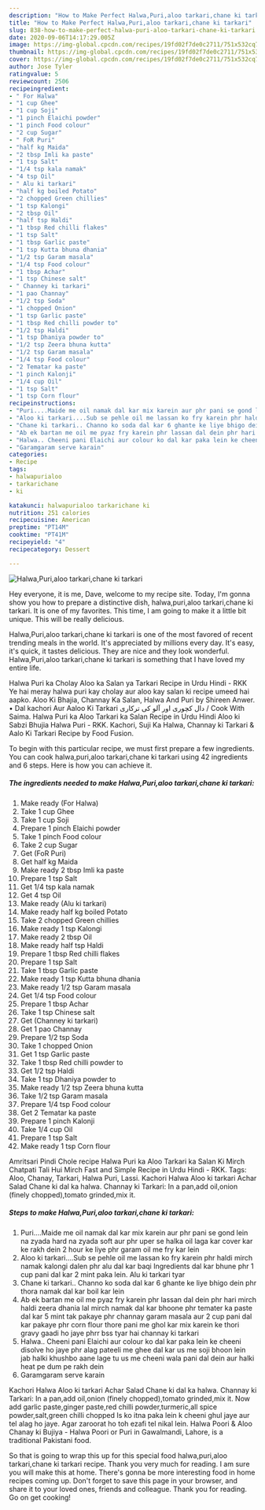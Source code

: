 ```yaml
---
description: "How to Make Perfect Halwa,Puri,aloo tarkari,chane ki tarkari"
title: "How to Make Perfect Halwa,Puri,aloo tarkari,chane ki tarkari"
slug: 838-how-to-make-perfect-halwa-puri-aloo-tarkari-chane-ki-tarkari
date: 2020-09-06T14:17:29.005Z
image: https://img-global.cpcdn.com/recipes/19fd02f7de0c2711/751x532cq70/halwapurialoo-tarkarichane-ki-tarkari-recipe-main-photo.jpg
thumbnail: https://img-global.cpcdn.com/recipes/19fd02f7de0c2711/751x532cq70/halwapurialoo-tarkarichane-ki-tarkari-recipe-main-photo.jpg
cover: https://img-global.cpcdn.com/recipes/19fd02f7de0c2711/751x532cq70/halwapurialoo-tarkarichane-ki-tarkari-recipe-main-photo.jpg
author: Jose Tyler
ratingvalue: 5
reviewcount: 2506
recipeingredient:
- " For Halwa"
- "1 cup Ghee"
- "1 cup Soji"
- "1 pinch Elaichi powder"
- "1 pinch Food colour"
- "2 cup Sugar"
- " FoR Puri"
- "half kg Maida"
- "2 tbsp Imli ka paste"
- "1 tsp Salt"
- "1/4 tsp kala namak"
- "4 tsp Oil"
- " Alu ki tarkari"
- "half kg boiled Potato"
- "2 chopped Green chillies"
- "1 tsp Kalongi"
- "2 tbsp Oil"
- "half tsp Haldi"
- "1 tbsp Red chilli flakes"
- "1 tsp Salt"
- "1 tbsp Garlic paste"
- "1 tsp Kutta bhuna dhania"
- "1/2 tsp Garam masala"
- "1/4 tsp Food colour"
- "1 tbsp Achar"
- "1 tsp Chinese salt"
- " Channey ki tarkari"
- "1 pao Channay"
- "1/2 tsp Soda"
- "1 chopped Onion"
- "1 tsp Garlic paste"
- "1 tbsp Red chilli powder to"
- "1/2 tsp Haldi"
- "1 tsp Dhaniya powder to"
- "1/2 tsp Zeera bhuna kutta"
- "1/2 tsp Garam masala"
- "1/4 tsp Food colour"
- "2 Tematar ka paste"
- "1 pinch Kalonji"
- "1/4 cup Oil"
- "1 tsp Salt"
- "1 tsp Corn flour"
recipeinstructions:
- "Puri....Maide me oil namak dal kar mix karein aur phr pani se gond lein na zyada hard na zyada soft aur phr uper se halka oil laga kar cover kar ke rakh dein 2 hour ke liye phr garam oil me fry kar lein"
- "Aloo ki tarkari....Sub se pehle oil me lassan ko fry karein phr haldi mirch namak kalongi dalen phr alu dal kar baqi Ingredients dal kar bhune phr 1 cup pani dal kar 2 mint paka lein. Alu ki tarkari tyar"
- "Chane ki tarkari.. Channo ko soda dal kar 6 ghante ke liye bhigo dein phr thora namak dal kar boil kar lein"
- "Ab ek bartan me oil me pyaz fry karein phr lassan dal dein phr hari mirch haldi zeera dhania lal mirch namak dal kar bhoone phr temater ka paste dal kar 5 mint tak pakaye phr channay garam masala aur 2 cup pani dal kar pakaye phr corn flour thore pani me ghol kar mix karein ke thori gravy gaadi ho jaye phrr bss tyar hai channay ki tarkari"
- "Halwa.. Cheeni pani Elaichi aur colour ko dal kar paka lein ke cheeni disolve ho jaye phr alag pateeli me ghee dal kar us me soji bhoon lein jab halki khushbo aane lage tu us me cheeni wala pani dal dein aur halki heat pe dum pe rakh dein"
- "Garamgaram serve karain"
categories:
- Recipe
tags:
- halwapurialoo
- tarkarichane
- ki

katakunci: halwapurialoo tarkarichane ki 
nutrition: 251 calories
recipecuisine: American
preptime: "PT14M"
cooktime: "PT41M"
recipeyield: "4"
recipecategory: Dessert

---
```



![Halwa,Puri,aloo tarkari,chane ki tarkari](https://img-global.cpcdn.com/recipes/19fd02f7de0c2711/751x532cq70/halwapurialoo-tarkarichane-ki-tarkari-recipe-main-photo.jpg)

Hey everyone, it is me, Dave, welcome to my recipe site. Today, I'm gonna show you how to prepare a distinctive dish, halwa,puri,aloo tarkari,chane ki tarkari. It is one of my favorites. This time, I am going to make it a little bit unique. This will be really delicious.

Halwa,Puri,aloo tarkari,chane ki tarkari is one of the most favored of recent trending meals in the world. It's appreciated by millions every day. It's easy, it's quick, it tastes delicious. They are nice and they look wonderful. Halwa,Puri,aloo tarkari,chane ki tarkari is something that I have loved my entire life.

Halwa Puri ka Cholay Aloo ka Salan ya Tarkari Recipe in Urdu Hindi - RKK Ye hai meray halwa puri kay cholay aur aloo kay salan ki recipe umeed hai aapko. Aloo Ki Bhajia, Channay Ka Salan, Halwa And Puri by Shireen Anwer. • Dal kachori Aur Aaloo Ki Tarkari دال کچوری اور آلو کی ترکاری / Cook With Saima. Halwa Puri ka Aloo Tarkari ka Salan Recipe in Urdu Hindi Aloo ki Sabzi Bhujia Halwa Puri - RKK. Kachori, Suji Ka Halwa, Channay ki Tarkari &amp; Aalo Ki Tarkari Recipe by Food Fusion.


To begin with this particular recipe, we must first prepare a few ingredients. You can cook halwa,puri,aloo tarkari,chane ki tarkari using 42 ingredients and 6 steps. Here is how you can achieve it.

<!--inarticleads1-->

##### The ingredients needed to make Halwa,Puri,aloo tarkari,chane ki tarkari:

1. Make ready  (For Halwa)
1. Take 1 cup Ghee
1. Take 1 cup Soji
1. Prepare 1 pinch Elaichi powder
1. Take 1 pinch Food colour
1. Take 2 cup Sugar
1. Get  (FoR Puri)
1. Get half kg Maida
1. Make ready 2 tbsp Imli ka paste
1. Prepare 1 tsp Salt
1. Get 1/4 tsp kala namak
1. Get 4 tsp Oil
1. Make ready  (Alu ki tarkari)
1. Make ready half kg boiled Potato
1. Take 2 chopped Green chillies
1. Make ready 1 tsp Kalongi
1. Make ready 2 tbsp Oil
1. Make ready half tsp Haldi
1. Prepare 1 tbsp Red chilli flakes
1. Prepare 1 tsp Salt
1. Take 1 tbsp Garlic paste
1. Make ready 1 tsp Kutta bhuna dhania
1. Make ready 1/2 tsp Garam masala
1. Get 1/4 tsp Food colour
1. Prepare 1 tbsp Achar
1. Take 1 tsp Chinese salt
1. Get  (Channey ki tarkari)
1. Get 1 pao Channay
1. Prepare 1/2 tsp Soda
1. Take 1 chopped Onion
1. Get 1 tsp Garlic paste
1. Take 1 tbsp Red chilli powder to
1. Get 1/2 tsp Haldi
1. Take 1 tsp Dhaniya powder to
1. Make ready 1/2 tsp Zeera bhuna kutta
1. Take 1/2 tsp Garam masala
1. Prepare 1/4 tsp Food colour
1. Get 2 Tematar ka paste
1. Prepare 1 pinch Kalonji
1. Take 1/4 cup Oil
1. Prepare 1 tsp Salt
1. Make ready 1 tsp Corn flour


Amritsari Pindi Chole recipe Halwa Puri ka Aloo Tarkari ka Salan Ki Mirch Chatpati Tali Hui Mirch Fast and Simple Recipe in Urdu Hindi - RKK. Tags: Aloo, Chanay, Tarkari, Halwa Puri, Lassi. Kachori Halwa Aloo ki tarkari Achar Salad Chane ki dal ka halwa. Channay ki Tarkari: In a pan,add oil,onion (finely chopped),tomato grinded,mix it. 

<!--inarticleads2-->

##### Steps to make Halwa,Puri,aloo tarkari,chane ki tarkari:

1. Puri....Maide me oil namak dal kar mix karein aur phr pani se gond lein na zyada hard na zyada soft aur phr uper se halka oil laga kar cover kar ke rakh dein 2 hour ke liye phr garam oil me fry kar lein
1. Aloo ki tarkari....Sub se pehle oil me lassan ko fry karein phr haldi mirch namak kalongi dalen phr alu dal kar baqi Ingredients dal kar bhune phr 1 cup pani dal kar 2 mint paka lein. Alu ki tarkari tyar
1. Chane ki tarkari.. Channo ko soda dal kar 6 ghante ke liye bhigo dein phr thora namak dal kar boil kar lein
1. Ab ek bartan me oil me pyaz fry karein phr lassan dal dein phr hari mirch haldi zeera dhania lal mirch namak dal kar bhoone phr temater ka paste dal kar 5 mint tak pakaye phr channay garam masala aur 2 cup pani dal kar pakaye phr corn flour thore pani me ghol kar mix karein ke thori gravy gaadi ho jaye phrr bss tyar hai channay ki tarkari
1. Halwa.. Cheeni pani Elaichi aur colour ko dal kar paka lein ke cheeni disolve ho jaye phr alag pateeli me ghee dal kar us me soji bhoon lein jab halki khushbo aane lage tu us me cheeni wala pani dal dein aur halki heat pe dum pe rakh dein
1. Garamgaram serve karain


Kachori Halwa Aloo ki tarkari Achar Salad Chane ki dal ka halwa. Channay ki Tarkari: In a pan,add oil,onion (finely chopped),tomato grinded,mix it. Now add garlic paste,ginger paste,red chilli powder,turmeric,all spice powder,salt,green chilli chopped Is ko itna paka lein k cheeni ghul jaye aur tel alag ho jaye. Agar zaroorat ho toh ezafi tel nikal lein. Halwa Poori &amp; Aloo Chanay ki Bujiya - Halwa Poori or Puri in Gawalmandi, Lahore, is a traditional Pakistani food. 

So that is going to wrap this up for this special food halwa,puri,aloo tarkari,chane ki tarkari recipe. Thank you very much for reading. I am sure you will make this at home. There's gonna be more interesting food in home recipes coming up. Don't forget to save this page in your browser, and share it to your loved ones, friends and colleague. Thank you for reading. Go on get cooking!
